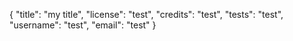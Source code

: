 {
	"title": "my title",
	"license": "test",
	"credits": "test",
	"tests": "test",
	"username": "test",
	"email": "test"
}